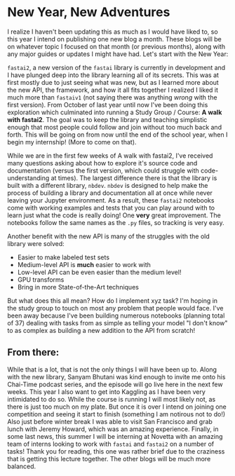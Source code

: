 # New Year, New Adventures

I realize I haven't been updating this as much as I would have liked to, so this year I intend on publishing one new blog a month. These blogs will be on whatever topic I focused on that month (or previous months), along with any major guides or updates I might have had. Let's start with the New Year:

`fastai2`, a new version of the `fastai` library is currently in development and I have plunged deep into the library learning all of its secrets. This was at first mostly due to just seeing what was new, but as I learned more about the new API, the framework, and how it all fits together I realized I liked it much more than `fastaiv1` (not saying there was anything *wrong* with the first version). From October of last year until now I've been doing this exploration which culminated into running a Study Group / Course: **A walk with fastai2**. The goal was to keep the library and teaching simplistic enough that most people could follow and join without too much back and forth. This will be going on from now until the end of the school year, when I begin my internship! (More to come on that). 

While we are in the first few weeks of A walk with fastai2, I've received many questions asking about how to explore it's source code and documentation (versus the first version, which could struggle with code-understanding at times). The largest difference there is that the library is built with a different library, `nbdev`. `nbdev` is designed to help make the process of building a library and documentation all at once while never leaving your Jupyter environment. As a result, these `fastai2` notebooks come with working examples and tests that you can play around with to learn just what the code is really doing! One **very** great improvement. The notebooks follow the same names as the `.py` files, so tracking is very easy. 

Another benefit with the new API is many of the struggles with the old library were solved:
* Easier to make labeled test sets
* Medium-level API is **much** easier to work with
* Low-level API can be even easier than the medium level!
* GPU transforms
* Bring in more State-of-the-Art techniques

But what does this all mean? How do I implement xyz task? I'm hoping in the study group to touch on most any problem that people would face. I've been away because I've been building numerous notebooks (planning  total of 37) dealing with tasks from as simple as telling your model "I don't know" to as complex as building a new addition to the API from scratch!

## From there:
While that is a lot, that is not the only things I will have been up to. Along with the new library, Sanyam Bhutani was kind enough to invite me onto his Chai-Time podcast series, and the episode will go live here in the next few weeks. This year I also want to get into Kaggling as I have been very intimidated to do so. While the course is running I will most likely not, as there is just too much on my plate. But once it is over I intend on joining one competition and seeing it start to finish (something I am notirous not to do!) Also just before winter break I was able to visit San Francisco and grab lunch with Jeremy Howard, which was an amazing experience. Finally, in some last news, this summer I will be interning at Novetta with an amazing team of interns looking to work with `fastai` and `fastai2` on a number of tasks! Thank you for reading, this one was rather brief due to the craziness that is getting this lecture together. The other blogs will be much more balanced.